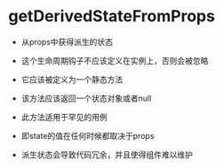 # getDerivedStateFromProps
* 从props中获得派生的状态
* 这个生命周期钩子不应该定义在实例上，否则会被忽略
* 它应该被定义为一个静态方法
* 该方法应该返回一个状态对象或者null

* 此方法适用于罕见的用例
* 即state的值在任何时候都取决于props
* 派生状态会导致代码冗余，并且使得组件难以维护